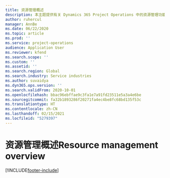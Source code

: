 ```yaml
---
title: 资源管理概述
description: 本主题提供有关 Dynamics 365 Project Operations 中的资源管理功能的信息。
author: ruhercul
manager: AnnBe
ms.date: 06/22/2020
ms.topic: article
ms.prod: ''
ms.service: project-operations
audience: Application User
ms.reviewer: kfend
ms.search.scope: ''
ms.custom: ''
ms.assetid: ''
ms.search.region: Global
ms.search.industry: Service industries
ms.author: suvaidya
ms.dyn365.ops.version: ''
ms.search.validFrom: 2020-10-01
ms.openlocfilehash: bbac96ebffae9c3fa1e7a91fd23511e5a3a4e6be
ms.sourcegitcommit: fa32b1893286f20271fa4ec4be8fc68bd135f53c
ms.translationtype: HT
ms.contentlocale: zh-CN
ms.lasthandoff: 02/15/2021
ms.locfileid: "5279397"
---
```

# <a name="resource-management-overview"></a><span data-ttu-id="8b064-103">资源管理概述</span><span class="sxs-lookup"><span data-stu-id="8b064-103">Resource management overview</span></span>


[!INCLUDE[footer-include](../includes/footer-banner.md)]